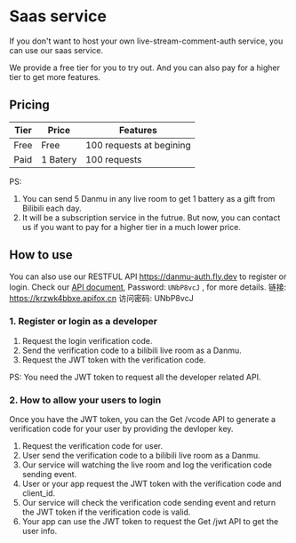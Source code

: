 # Saas service
If you don't want to host your own live-stream-comment-auth service, you can use our saas service.

We provide a free tier for you to try out. And you can also pay for a higher tier to get more features.

## Pricing
| Tier | Price    | Features                 |
| ---- | -------- | ------------------------ |
| Free | Free     | 100 requests at begining |
| Paid | 1 Batery | 100 requests            |

PS:
1. You can send 5 Danmu in any live room to get 1 battery as a gift from Bilibili each day. 
2. It will be a subscription service in the futrue. But now, you can contact us if you want to pay for a higher tier in a much lower price. 

## How to use
You can also use our RESTFUL API https://danmu-auth.fly.dev to register or login.
Check our [API document](https://krzwk4bbxe.apifox.cn), Password: `UNbP8vcJ` , for more details.
链接: https://krzwk4bbxe.apifox.cn  访问密码: UNbP8vcJ

### 1. Register or login as a developer

1. Request the login verification code. 
2. Send the verification code to a bilibili live room as a Danmu.
3. Request the JWT token with the verification code.

PS: You need the JWT token to request all the developer related API.

### 2. How to allow your users to login
Once you have the JWT token, you can the Get /vcode API to generate a verification code for your user by providing the devloper key.

1. Request the verification code for user.
2. User send the verification code to a bilibili live room as a Danmu.
3. Our service will watching the live room and log the verification code sending event.
4. User or your app request the JWT token with the verification code and client_id.
5. Our service will check the verification code sending event and return the JWT token if the verification code is valid.
6. Your app can use the JWT token to request the Get /jwt API to get the user info.
